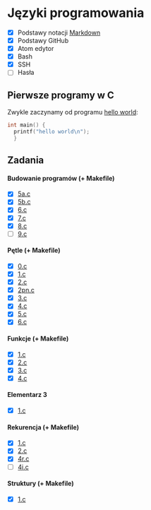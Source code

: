 # Języki programowania

- [x] Podstawy notacji [Markdown](https://daringfireball.net/projects/markdown/syntax)
- [x] Podstawy GitHub
- [x] Atom edytor
- [x] Bash
- [x] SSH
- [ ] Hasła

## Pierwsze programy w C

Zwykle zaczynamy od programu [hello world](/):

```c
int main() {
  printf("hello world\n");
  }
```

## Zadania

#### Budowanie programów (+ Makefile)
- [x] [5a.c](01_budowanie_programow/5a.c)
- [x] [5b.c](01_budowanie_programow/5b.c)
- [x] [6.c](01_budowanie_programow/6.c)
- [x] [7.c](01_budowanie_programow/7.c)
- [x] [8.c](01_budowanie_programow/8.c)
- [ ] [9.c](01_budowanie_programow/9.c)

#### Pętle (+ Makefile)
- [x] [0.c](05-petle/0.c)
- [x] [1.c](05-petle/1.c)
- [x] [2.c](05-petle/2.c)
- [x] [2pn.c](05-petle/2pn.c)
- [x] [3.c](05-petle/3.c)
- [x] [4.c](05-petle/4.c)
- [x] [5.c](05-petle/5.c)
- [x] [6.c](05-petle/6.c)

#### Funkcje (+ Makefile)
- [x] [1.c](07_funkcje/1.c)
- [x] [2.c](07_funkcje/2.c)
- [x] [3.c](07_funkcje/3.c)
- [x] [4.c](07_funkcje/4.c)

#### Elementarz 3
- [x] [1.c](10_elementarz3/1.c)

#### Rekurencja (+ Makefile)
- [x] [1.c](11_rekurencja/1.c)
- [x] [2.c](11_rekurencja/2.c)
- [x] [4r.c](11_rekurencja/4r.c)
- [ ] [4i.c](11_rekurencja/4i.c)

#### Struktury (+ Makefile)
- [x] [1.c](15_struktury/1.c)
